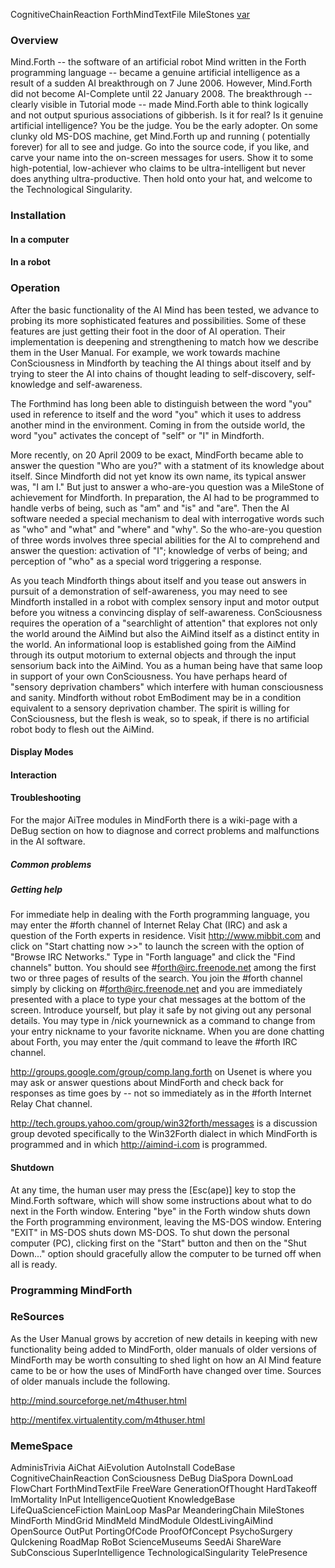 CognitiveChainReaction ForthMindTextFile MileStones [var](var.md)


### Overview ###

Mind.Forth -- the software of an artificial robot Mind written
in the Forth programming language -- became a genuine artificial
intelligence as a result of a sudden AI breakthrough on 7 June 2006.
However, Mind.Forth did not become AI-Complete until 22 January 2008.
The breakthrough -- clearly visible in Tutorial mode -- made Mind.Forth
able to think logically and not output spurious associations of gibberish.
Is it for real? Is it genuine artificial intelligence? You be the judge. You be
the early adopter. On some clunky old MS-DOS machine, get Mind.Forth
up and running ( potentially forever) for all to see and judge. Go into the source
code, if you like, and carve your name into the on-screen messages for users.
Show it to some high-potential, low-achiever who claims to be ultra-intelligent
but never does anything ultra-productive. Then hold onto your hat, and
welcome to the Technological Singularity.


### Installation ###


#### In a computer ####


#### In a robot ####


### Operation ###

After the basic functionality of the AI Mind has been tested,
we advance to probing its more sophisticated features and
possibilities. Some of these features are just getting their
foot in the door of AI operation. Their implementation is
deepening and strengthening to match how we describe them
in the User Manual. For example, we work towards machine
ConSciousness in Mindforth by teaching the AI things about
itself and by trying to steer the AI into chains of thought
leading to self-discovery, self-knowledge and self-awareness.

The Forthmind has long been able to distinguish between the
word "you" used in reference to itself and the word "you"
which it uses to address another mind in the environment.
Coming in from the outside world, the word "you" activates
the concept of "self" or "I" in Mindforth.

More recently, on 20 April 2009 to be exact, MindForth became
able to answer the question "Who are you?" with a statment of
its knowledge about itself. Since Mindforth did not yet know
its own name, its typical answer was, "I am I." But just to
answer a who-are-you question was a MileStone of achievement
for Mindforth. In preparation, the AI had to be programmed to
handle verbs of being, such as "am" and "is" and "are".
Then the AI software needed a special mechanism to deal
with interrogative words such as "who" and "what" and "where"
and "why". So the who-are-you question of three words involves
three special abilities for the AI to comprehend and answer
the question: activation of "I"; knowledge of verbs of being;
and perception of "who" as a special word triggering a response.

As you teach Mindforth things about itself and you tease out
answers in pursuit of a demonstration of self-awareness, you
may need to see Mindforth installed in a robot with complex
sensory input and motor output before you witness a convincing
display of self-awareness. ConSciousness requires the operation
of a "searchlight of attention" that explores not only the world
around the AiMind but also the AiMind itself as a distinct entity
in the world. An informational loop is established going from
the AiMind through its output motorium to external objects and
through the input sensorium back into the AiMind. You as a
human being have that same loop in support of your own
ConSciousness. You have perhaps heard of "sensory deprivation
chambers" which interfere with human consciousness and sanity.
Mindforth without robot EmBodiment may be in a condition
equivalent to a sensory deprivation chamber. The spirit is
willing for ConSciousness, but the flesh is weak, so to speak,
if there is no artificial robot body to flesh out the AiMind.


#### Display Modes ####

#### Interaction ####

#### Troubleshooting ####

For the major AiTree modules in MindForth there is a wiki-page
with a DeBug section on how to diagnose and correct problems
and malfunctions in the AI software.

##### Common problems #####

##### Getting help #####

For immediate help in dealing with the Forth programming language,
you may enter the #forth channel of Internet Relay Chat (IRC) and
ask a question of the Forth experts in residence. Visit
http://www.mibbit.com and click on "Start chatting now >>"
to launch the screen with the option of "Browse IRC Networks."
Type in "Forth language" and click the "Find channels" button.
You should see #forth@irc.freenode.net among the first two or
three pages of results of the search. You join the #forth
channel simply by clicking on #forth@irc.freenode.net and
you are immediately presented with a place to type your
chat messages at the bottom of the screen. Introduce
yourself, but play it safe by not giving out any personal
details. You may type in /nick yournewnick as a command
to change from your entry nickname to your favorite nickname.
When you are done chatting about Forth, you may enter the
/quit command to leave the #forth IRC channel.

http://groups.google.com/group/comp.lang.forth on Usenet
is where you may ask or answer questions about MindForth
and check back for responses as time goes by -- not so
immediately as in the #forth Internet Relay Chat channel.

http://tech.groups.yahoo.com/group/win32forth/messages is
a discussion group devoted specifically to the Win32Forth
dialect in which MindForth is programmed and in which
http://aimind-i.com is programmed.

#### Shutdown ####

At any time, the human user may press the [Esc(ape)] key to
stop the Mind.Forth software, which will show some instructions
about what to do next in the Forth window. Entering "bye" in the
Forth window shuts down the Forth programming environment,
leaving the MS-DOS window. Entering "EXIT" in MS-DOS shuts down
MS-DOS. To shut down the personal computer (PC), clicking first on
the "Start" button and then on the "Shut Down..." option should
gracefully allow the computer to be turned off when all is ready.


### Programming MindForth ###



### ReSources ###

As the User Manual grows by accretion of new details in keeping
with new functionality being added to MindForth, older manuals of
older versions of MindForth may be worth consulting to shed light
on how an AI Mind feature came to be or how the uses of MindForth
have changed over time. Sources of older manuals include the following.

http://mind.sourceforge.net/m4thuser.html

http://mentifex.virtualentity.com/m4thuser.html


### MemeSpace ###

AdminisTrivia AiChat AiEvolution AutoInstall CodeBase CognitiveChainReaction ConSciousness DeBug DiaSpora DownLoad FlowChart ForthMindTextFile FreeWare GenerationOfThought HardTakeoff ImMortality InPut IntelligenceQuotient KnowledgeBase LifeQuaScienceFiction MainLoop MasPar MeanderingChain MileStones MindForth MindGrid MindMeld MindModule OldestLivingAiMind OpenSource OutPut PortingOfCode ProofOfConcept PsychoSurgery QuIckening RoadMap RoBot ScienceMuseums SeedAi ShareWare SubConscious SuperIntelligence TechnologicalSingularity TelePresence